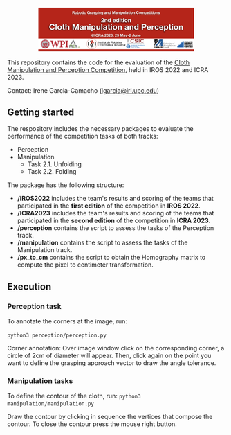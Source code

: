 <!-- <div align="center">
  <h1 align="center">Cloth Manipulation and Perception Competition</h1>
</div> -->

<p align="center">
 <a href="https://www.iri.upc.edu/groups/perception/ClothManipulationChallenge/">
  <img width="360" src="competition_logo.jpg?raw=true" alt="Logo" />
 </a>
 <br>
</p>

This repository contains the code for the evaluation of the [Cloth Manipulation and Perception Competition](https://www.iri.upc.edu/groups/perception/ClothManipulationChallenge/), held in IROS 2022 and ICRA 2023.


Contact: Irene Garcia-Camacho (igarcia@iri.upc.edu)



## Getting started

The respository includes the necessary packages to evaluate the performance of the competition tasks of both tracks:

- Perception
- Manipulation
    - Task 2.1. Unfolding
    - Task 2.2. Folding


The package has the following structure:

- **/IROS2022** includes the team's results and scoring of the teams that participated in the **first edition** of the competition in **IROS 2022**. 
- **/ICRA2023** includes the team's results and scoring of the teams that participated in the **second edition** of the competition in **ICRA 2023**. 
- **/perception** contains the script to assess the tasks of the Perception track.
- **/manipulation** contains the script to assess the tasks of the Manipulation track.
- **/px_to_cm** contains the script to obtain the Homography matrix to compute the pixel to centimeter transformation.
    <!-- - *px_to_cm.py*: Script to obtain the pixel to centimeter ratio for obtaining a common unit for all camera brands and setups. -->

<!-- Code to annotate corners in images. Using the mouse left button you can select a pixel on an image corresponding to the corner of the cloth. -->

<!-- # Dependencies

- Tested in Ubuntu 20
- Python3
- Numpy: ``sudo apt-get install python3-numpy``
- OpenCV: ``sudo apt-get install python3-opencv``
- Pillow: ``sudo apt-get install python3-pil`` -->

## Execution

<!-- To generate the Aruco pattern for getting the pixel/centimeter ratio:
``python3 aruco_pattern.py -o "aruco_markers.png" -i 10 -t "DICT_6X6_50" -d 72 -s 50 -m 20 x 3 -y 3`` -->

### Perception task

<!-- All this scripts can be executed separately to execute their features. -->

To annotate the corners at the image, run:
<!-- ``python3 corner_annotation.py`` -->
``python3 perception/perception.py``

Corner annotation:
Over image window click on the corresponding corner, a circle of 2cm of diameter will appear. Then, click again on the point you want to define the grasping approach vector to draw the angle tolerance. 

<!-- Grasping approach vector:
Over image window "Corner" click on the point of the image that correspond to the end of the vector (origin will be the last annotated corner). -->

<!-- ### Usage example

In the root folder, run:
 
``python3 perception/perception.py -i 'pattern.jpg' -p 'towel.jpg' -ii 'towel_markers.jpg' -o 'test' -tt 1000`` -->

### Manipulation tasks

To define the contour of the cloth, run:
``python3 manipulation/manipulation.py``

Draw the contour by clicking in sequence the vertices that compose the contour. To close the contour press the mouse right button.

<!-- ### Usage example

In the root folder, run:

``python3 manipulation/manipulation.py -i 'pattern.jpg' -x 'towel.jpg' -ii 'towel.jpg' -o 'team/' -t "u" -tt 2 -obj "med_towel"`` -->

<!-- 
# Competition scoring

## IDLab-AIRO team

### Perception task

``python3 perception/perception.py -i 'aruco_gent.png' -ii 'trial_input_1.png' -o 'IDLab-AIRO' -tt 1``


## UMich team

## AIS-Shinshu team -->


